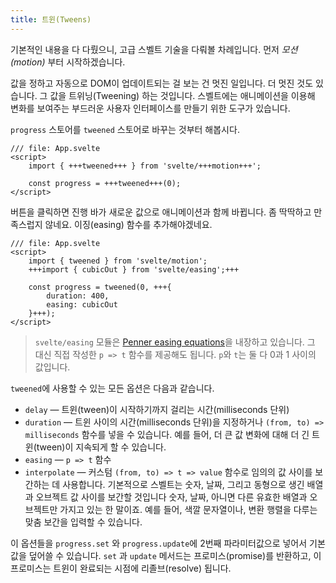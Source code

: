 ```yaml
---
title: 트윈(Tweens)
---
```


기본적인 내용을 다 다뤘으니, 고급 스벨트 기술을 다뤄볼 차례입니다. 먼저 _모션(motion)_ 부터 시작하겠습니다.

값을 정하고 자동으로 DOM이 업데이트되는 걸 보는 건 멋진 일입니다. 더 멋진 것도 있습니다. 그 값을 트위닝(Tweening) 하는 것입니다. 스벨트에는 애니메이션을 이용해 변화를 보여주는 부드러운 사용자 인터페이스를 만들기 위한 도구가 있습니다.

`progress` 스토어를 `tweened` 스토어로 바꾸는 것부터 해봅시다.

```svelte
/// file: App.svelte
<script>
	import { +++tweened+++ } from 'svelte/+++motion+++';

	const progress = +++tweened+++(0);
</script>
```

버튼을 클릭하면 진행 바가 새로운 값으로 애니메이션과 함께 바뀝니다. 좀 딱딱하고 만족스럽지 않네요. 이징(easing) 함수를 추가해야겠네요.

```svelte
/// file: App.svelte
<script>
	import { tweened } from 'svelte/motion';
	+++import { cubicOut } from 'svelte/easing';+++

	const progress = tweened(0, +++{
		duration: 400,
		easing: cubicOut
	}+++);
</script>
```

> `svelte/easing` 모듈은 [Penner easing equations](https://web.archive.org/web/20190805215728/http://robertpenner.com/easing/)을 내장하고 있습니다. 그 대신 직접 작성한 `p => t` 함수를 제공해도 됩니다. `p`와 `t`는 둘 다 0과 1 사이의 값입니다.

`tweened`에 사용할 수 있는 모든 옵션은 다음과 같습니다.

- `delay` — 트윈(tween)이 시작하기까지 걸리는 시간(milliseconds 단위)
- `duration` — 트윈 사이의 시간(milliseconds 단위)을 지정하거나 `(from, to) => milliseconds` 함수를 넣을 수 있습니다. 예를 들어, 더 큰 값 변화에 대해 더 긴 트윈(tween)이 지속되게 할 수 있습니다.
- `easing` — `p => t` 함수
- `interpolate` — 커스텀 `(from, to) => t => value` 함수로 임의의 값 사이를 보간하는 데 사용합니다. 기본적으로 스벨트는 숫자, 날짜, 그리고 동형으로 생긴 배열과 오브젝트 값 사이를 보간할 것입니다  숫자, 날짜, 아니면 다른 유효한 배열과 오브젝트만 가지고 있는 한 말이죠. 예를 들어, 색깔 문자열이나, 변환 행렬을 다루는 맞춤 보간을 입력할 수 있습니다.

이 옵션들을 `progress.set` 와 `progress.update`에 2번째 파라미터값으로 넣어서 기본값을 덮어쓸 수 있습니다. `set` 과 `update` 메서드는 프로미스(promise)를 반환하고, 이 프로미스는 트윈이 완료되는 시점에 리졸브(resolve) 됩니다.

